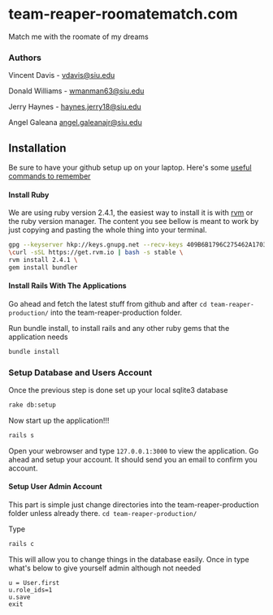# team-reaper-roomatematch.com
Match me with the roomate of my dreams

### Authors
Vincent Davis - vdavis@siu.edu

Donald Williams - wmanman63@siu.edu

Jerry Haynes - haynes.jerry18@siu.edu

Angel Galeana angel.galeanajr@siu.edu

## Installation
Be sure to have your github setup up on your laptop. Here's some [useful commands to remember](https://github.com/SIU-CS/team-reaper-production/wiki/Git-Commands)
#### Install Ruby
We are using ruby version 2.4.1, the easiest way to install it is with [rvm](https://rvm.io) or the ruby version manager. The content you see bellow is meant to work by just copying and pasting the whole thing into your terminal.
```bash
gpg --keyserver hkp://keys.gnupg.net --recv-keys 409B6B1796C275462A1703113804BB82D39DC0E3 7D2BAF1CF37B13E2069D6956105BD0E739499BDB \
\curl -sSL https://get.rvm.io | bash -s stable \
rvm install 2.4.1 \
gem install bundler
```

#### Install Rails With The Applications

Go ahead and fetch the latest stuff from github and after ```cd team-reaper-production/``` into the team-reaper-production folder.

Run bundle install, to install rails and any other ruby gems that the application needs
```bash
bundle install
```

### Setup Database and Users Account
Once the previous step is done set up your local sqlite3 database
```bash
rake db:setup
```
Now start up the application!!!
```bash
rails s
```

Open your webrowser and type ```127.0.0.1:3000``` to view the application. Go ahead and setup your account. It should send you an email to confirm you account.

#### Setup User Admin Account

This part is simple just change directories into the team-reaper-production folder unless already there. ```cd team-reaper-production/```

Type
```bash
rails c
```
This will allow you to change things in the database easily. Once in type what's below to give yourself admin although not needed
```
u = User.first
u.role_ids=1
u.save
exit
```

